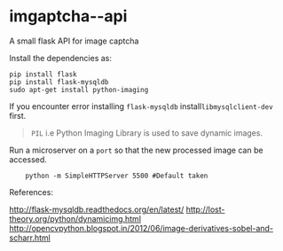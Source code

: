 # imgaptcha--api
A small flask API for image captcha

Install the dependencies as:

	pip install flask
	pip install flask-mysqldb
	sudo apt-get install python-imaging

If you encounter error installing `flask-mysqldb` install`libmysqlclient-dev` first.

> `PIL` i.e Python Imaging Library is used to save dynamic images.

Run a microserver on a `port` so that the new processed image can be accessed.

		python -m SimpleHTTPServer 5500 #Default taken

References:

http://flask-mysqldb.readthedocs.org/en/latest/
http://lost-theory.org/python/dynamicimg.html
http://opencvpython.blogspot.in/2012/06/image-derivatives-sobel-and-scharr.html